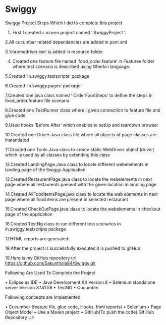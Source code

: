 # Swiggy

Swiggy Project Steps Which I did to complete this project

1. First I created a maven project named ‘ SwiggyProject ’.

2.All cucumber related dependencies are added in pom.xml

3.‘chromedriver.exe’ is added in resource folder.

4. Created one feature file named ‘food_order.feature’ in Features folder where test scenario is described using Gherkin language.

5.Created ‘in.swiggy.testscripts’ package

6.Created ‘in.swiggy.pages’ package

7.Created one java class named ‘ OrderFoodSteps’ to define the steps in food_order.feature file scenario

8.Created one TestRunner class where I given connection to feature file and glue code

9.Used hooks ‘Before After’ which enables to setUp and teardown browser

10.Created one Driver.Java class file where all objects of page classes are instantiated

11.Created one Tools.Java class to create static WebDriver object (driver) which is used by all classes by extending this class

12.Created LandingPage.Java class to locate different webelements in landing page of the Swiggy Application

13.Created RestaurentPage.java class to locate the webelements in next page where all restaurents present with the given location in landing page

14.Created AllFoodItemsPage.java class to locate the web elements in next page where all food items are present in selected restaurant

15.Created CheckOutPage.java class to locate the webelements in checkout page of the application

16.Created TestNg class to run different test scenarios in in.swiggy.testscripts package

17.HTML reports are generated.

18.After the project is successfully executed,it is pushed to gitHub.

19.Here is my GitHub repository url
   https://github.com/Sakunthala84/Swiggy.git
 
 
 Following Are Used To Complete the Project

• Eclipse as IDE • Java Development Kit Version 8 • Selenium standalone server Version 3.141.59 • TestNG • Cucumber

Following concepts are Implemented

• Cucumber (feature file, glue code, Hooks, html reports) • Selenium • Page Object Model • Use a Maven project • GitHub(To push the code) Git Hub Repository Url
